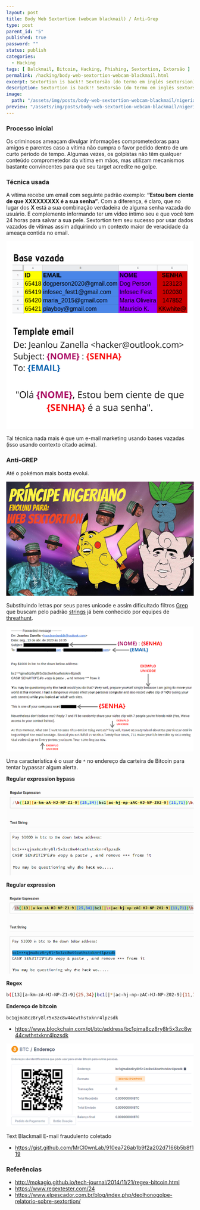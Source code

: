 ```yaml
---
layout: post
title: Body Web Sextortion (webcam blackmail) / Anti-Grep
type: post
parent_id: "5"
published: true
password: ""
status: publish
categories:
  - Hacking
tags: [ Balckmail, Bitcoin, Hacking, Phishing, Sextortion, Extorsão ]
permalink: /hacking/body-web-sextortion-webcam-blackmail.html
excerpt: Sextortion is back!! Sextorsão (do termo em inglês sextorsion) é o termo que designa a prática de extorsão a partir da ameaça de exposição de supostas fotos ou vídeos sexuais das vítimas na Internet.
description: Sextortion is back!! Sextorsão (do termo em inglês sextorsion) é o termo que designa a prática de extorsão a partir da ameaça de exposição de supostas fotos ou vídeos sexuais das vítimas na Internet.
image:
  path: "/assets/img/posts/body-web-sextortion-webcam-blackmail/nigeriano.png"
preview: "/assets/img/posts/body-web-sextortion-webcam-blackmail/nigeriano.png"
---
```


### Processo inicial

Os criminosos ameaçam divulgar informações comprometedoras para amigos e parentes caso a vítima não cumpra o favor pedido dentro de um curto período de tempo. Algumas vezes, os golpistas não têm qualquer conteúdo comprometedor da vítima em mãos, mas utilizam mecanismos bastante convincentes para que seu target acredite no golpe.


### Técnica usada

A vítima recebe um email com seguinte padrão exemplo: **“Estou bem ciente de que XXXXXXXXX é a sua senha”**. Com a diferença, é claro, que no lugar dos **X** está a sua combinação verdadeira de alguma senha vazada do usuário. E complemento informando ter um vídeo íntimo seu e que você tem 24 horas para salvar a sua pele.
Sextortion tem seu sucesso por usar dados vazados de vitimas assim adquirindo um contexto maior de veracidade da ameaça contida no email.


![](/assets/img/posts/body-web-sextortion-webcam-blackmail/base-usada-exemplo.png)

Tal técnica nada mais é que um e-mail marketing usando bases vazadas (isso usando contexto citado acima).

### Anti-GREP

Até o pokémon mais bosta evolui.

![](/assets/img/posts/body-web-sextortion-webcam-blackmail/evolucao.png)

Substituindo letras por seus pares unicode e assim dificultado filtros [Grep](https://pt.wikipedia.org/wiki/Grep) que buscam pelo padrão [strings](https://pt.wikipedia.org/wiki/Cadeia_de_caracteres) já bem conhecido por equipes de [threathunt](https://computerworld.com.br/2018/11/23/threat-hunting-o-que-e-e-quais-os-beneficios-para-empresas/).


![](/assets/img/posts/body-web-sextortion-webcam-blackmail/email.png)


Uma característica é o usar de `*` no endereço da carteira de Bitcoin para tentar bypassar algum alerta.

**Regular expression bypass**

![](/assets/img/posts/body-web-sextortion-webcam-blackmail/regex-bypass.png)

**Regular expression**

![](/assets/img/posts/body-web-sextortion-webcam-blackmail/regex-detect.png)

**Regex**
```bash
b([13][a-km-zA-HJ-NP-Z1-9]{25,34}|bc1[|*|ac-hj-np-zAC-HJ-NP-Z02-9]{11,71})b
```

**Endereço de bitcoin**

```text
bc1qjma8cz8ry8lr5x3zc8w44cwthstxknr4lpzsdk
```

- <https://www.blockchain.com/pt/btc/address/bc1qjma8cz8ry8lr5x3zc8w44cwthstxknr4lpzsdk>

![](/assets/img/posts/body-web-sextortion-webcam-blackmail/btc.png)

Text Blackmail
E-mail fraudulento coletado
- <https://gist.github.com/MrCl0wnLab/910ea726ab1b9f2a202d7166b5b8f119>

### Referências
- <http://mokagio.github.io/tech-journal/2014/11/21/regex-bitcoin.html>
- <https://www.regextester.com/24>
- <https://www.elpescador.com.br/blog/index.php/deolhonogolpe-relatorio-sobre-sextortion/>

